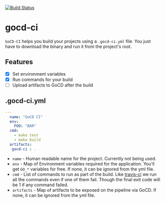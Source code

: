 [![Build Status](https://snap-ci.com/ashwanthkumar/gocd-ci/branch/master/build_image)](https://snap-ci.com/ashwanthkumar/gocd-ci/branch/master)
# gocd-ci

`GoCD-CI` helps you build your projects using a `.gocd-ci.yml` file. You just have to download the binary and run it from the project's root.

## Features
- [x] Set environment variables
- [x] Run commands for your build
- [ ] Upload artifacts to GoCD after the build

## .gocd-ci.yml
```yml
---
  name: "GoCD CI"
  env:
    FOO: "BAR"
  cmd:
    - make test
    - make build
  artifacts:
   gocd-ci : .
```

- `name` - Human readable name for the project. Currently not being used.
- `env` - Map of Environment variables required for the application. You'll get `GO_*` variables for free. If none, it can be ignored from the yml file.
- `cmd` - List of commands to run as part of the build. Like [travis-ci](https://docs.travis-ci.com/user/customizing-the-build/#Customizing-the-Build-Step) we run all the commands even if one of them fail. Though the final exit code will be 1 if any command failed.
- `artifacts` - Map of artifacts to be exposed on the pipeline via GoCD. If none, it can be ignored from the yml file.
